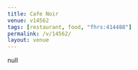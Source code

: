 ```yaml
---
title: Cafe Noir
venue: v14562
tags: [restaurant, food, "fhrs:414488"]
permalink: /v/14562/
layout: venue
---
```

null